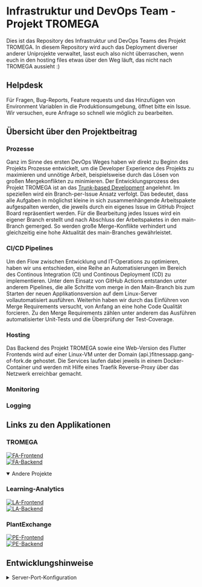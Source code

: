 # Infrastruktur und DevOps Team - Projekt TROMEGA
Dies ist das Repository des Infrastruktur und DevOps Teams des Projekt TROMEGA. In diesem Repository wird auch das Deployment diverser anderer Uniprojekte verwaltet, lasst euch also nicht überraschen, wenn euch in den hosting files etwas über den Weg läuft, das nicht nach TROMEGA aussieht :)


## Helpdesk
Für Fragen, Bug-Reports, Feature requests und das Hinzufügen von Environment Variablen in die Produktionsumgebung, öffnet bitte ein Issue. Wir versuchen, eure Anfrage so schnell wie möglich zu bearbeiten. 

## Übersicht über den Projektbeitrag
### Prozesse
Ganz im Sinne des ersten DevOps Weges haben wir direkt zu Beginn des Projekts Prozesse entwickelt, um die Developer Experience des Projekts zu maximieren und unnötige Arbeit, beispielsweise durch das Lösen von großen Mergekonflikten zu minimieren. Der Entwicklungsprozess des Projekt TROMEGA ist an das [Trunk-based Development](https://cloud.google.com/architecture/devops/devops-tech-trunk-based-development?hl=de) angelehnt. Im speziellen wird ein Branch-per-Issue Ansatz verfolgt. Das bedeutet, dass alle Aufgaben in möglichst kleine in sich zusammenhängende Arbeitspakete aufgespalten werden, die jeweils durch ein eigenes Issue im GitHub Project Board repräsentiert werden. Für die Bearbeitung jedes Issues wird ein eigener Branch erstellt und nach Abschluss der Arbeitspaketes in den main-Branch gemerged. So werden große Merge-Konflikte verhindert und gleichzeitig eine hohe Aktualität des main-Branches gewährleistet.
  
### CI/CD Pipelines
Um den Flow zwischen Entwicklung und IT-Operations zu optimieren, haben wir uns entschieden, eine Reihe an Automatisierungen im Bereich des Continous Integration (CI) und Continous Deployment (CD) zu implementieren. Unter dem Einsatz von GitHub Actions entstanden unter anderem Pipelines, die alle Schritte vom merge in den Main-Branch bis zum Starten der neuen Applikationsversion auf dem Linux-Server vollautomatisiert ausführen. Weiterhin haben wir durch das Einführen von Merge Requirements versucht, von Anfang an eine hohe Code Qualität forcieren. Zu den Merge Requirements zählen unter anderem das Ausführen automatisierter Unit-Tests und die Überprüfung der Test-Coverage. 

### Hosting
Das Backend des Projekt TROMEGA sowie eine Web-Version des Flutter Frontends wird auf einer Linux-VM unter der Domain (api.)fitnessapp.gang-of-fork.de gehostet. Die Services laufen dabei jeweils in einem Docker-Container und werden mit Hilfe eines Traefik Reverse-Proxy über das Netzwerk erreichbar gemacht.
### Monitoring
### Logging


## Links zu den Applikationen
### TROMEGA
[![FA-Frontend](https://img.shields.io/website?down_color=red&down_message=offline&label=TROMEGA%20Frontend&logo=flutter&style=plastic&up_color=green&up_message=online&url=https%3A%2F%2Ffitnessapp.gang-of-fork.de)](https://fitnessapp.gang-of-fork.de)   
[![FA-Backend](https://img.shields.io/website?down_color=red&down_message=offline&label=TROMEGA%20Backend&logo=express&style=plastic&up_color=green&up_message=online&url=https%3A%2F%2Fapi.fitnessapp.gang-of-fork.de%2Fping)](https://api.fitnessapp.gang-of-fork.de/ping)


<details open>
<summary>Andere Projekte</summary>
 
### Learning-Analytics

[![LA-Frontend](https://img.shields.io/website?down_color=red&down_message=offline&label=Learnings-Analytics%20Frontend&logo=flutter&style=plastic&up_color=green&up_message=online&url=https%3A%2F%2Flearning-analytics.gang-of-fork.de)](https://learning-analytics.gang-of-fork.de)  
[![LA-Backend](https://img.shields.io/website?down_color=red&down_message=offline&label=Learnings-Analytics%20Backend&logo=express&style=plastic&up_color=green&up_message=online&url=https%3A%2F%2Fapi.learning-analytics.gang-of-fork.de%2Fping)](https://api.learning-analytics.gang-of-fork.de/ping)


### PlantExchange

[![PE-Frontend](https://img.shields.io/website?down_color=red&down_message=offline&label=PlantExchange%20Frontend&logo=svelte&style=plastic&up_color=green&up_message=online&url=https%3A%2F%2Fplantexchange.gang-of-fork.de)](https://plantexchange.gang-of-fork.de)  
[![PE-Backend](https://img.shields.io/website?down_color=red&down_message=offline&label=PlantExchange%20Backend&logo=deno&style=plastic&up_color=green&up_message=online&url=https%3A%2F%2Fapi.plantexchange.gang-of-fork.de%2Fapi%2Fv1%2Fping)](https://api.plantexchange.gang-of-fork.de/api/v1/ping) 

</details>


## Entwicklungshinweise
<details>
<summary>Server-Port-Konfiguration</summary>
<br>
- xx0x : Fitnessapp
<br>
- xx1x : Learning-Analytics
<br>
- xx2x : PlantExchange
<br>
- xx3x : ODatafy MongoDB Example
</details>
